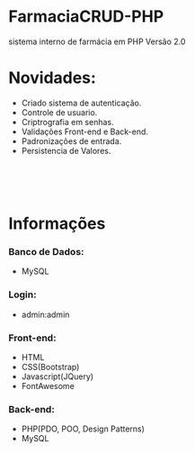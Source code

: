 # FarmaciaCRUD-PHP
sistema interno de farmácia em PHP
<span>Versão 2.0</span>
<h1>Novidades:</h1>
<ul>
  <li>Criado sistema de autenticação.</li>
  <li>Controle de usuario.</li>
  <li>Criptrografia em senhas.</li>
  <li>Validações Front-end e Back-end.</li>
  <li>Padronizações de entrada.</li>
  <li>Persistencia de Valores.</li>
</ul>
</br>
<br>
<br>
<h1>Informações</h1>
<h3>Banco de Dados:</h3>
<ul>
  <li>MySQL</li>
  </ul>
  <h3>Login:</h3>
  <ul>
  <li>admin:admin</li>
  </ul>
<h3>Front-end:</h3>
<ul>
  <li>HTML</li>
  <li>CSS(Bootstrap)</li>
  <li>Javascript(JQuery)</li>
  <li>FontAwesome</li>
  </ul>
  
  <h3>Back-end:</h3>
<ul>
  <li>PHP(PDO, POO, Design Patterns)</li>
  <li>MySQL</li>
  </ul>





